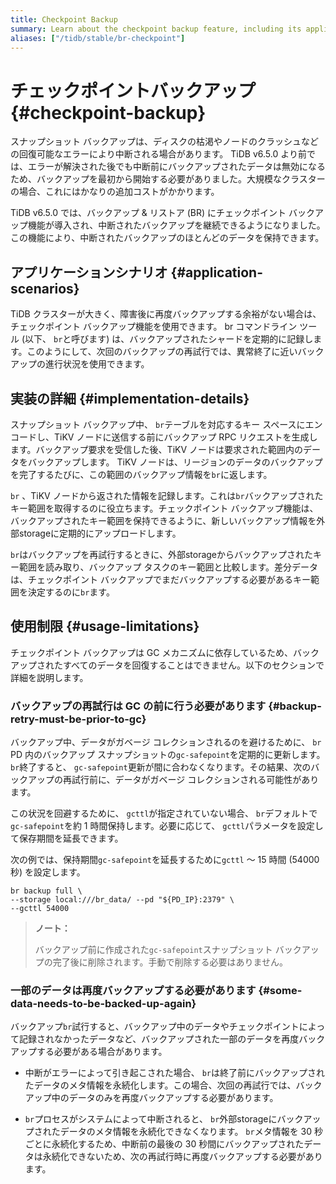 ```yaml
---
title: Checkpoint Backup
summary: Learn about the checkpoint backup feature, including its application scenarios, implementation details, and usage.
aliases: ["/tidb/stable/br-checkpoint"]
---
```


# チェックポイントバックアップ {#checkpoint-backup}

スナップショット バックアップは、ディスクの枯渇やノードのクラッシュなどの回復可能なエラーにより中断される場合があります。 TiDB v6.5.0 より前では、エラーが解決された後でも中断前にバックアップされたデータは無効になるため、バックアップを最初から開始する必要がありました。大規模なクラスターの場合、これにはかなりの追加コストがかかります。

TiDB v6.5.0 では、バックアップ &amp; リストア (BR) にチェックポイント バックアップ機能が導入され、中断されたバックアップを継続できるようになりました。この機能により、中断されたバックアップのほとんどのデータを保持できます。

## アプリケーションシナリオ {#application-scenarios}

TiDB クラスターが大きく、障害後に再度バックアップする余裕がない場合は、チェックポイント バックアップ機能を使用できます。 br コマンドライン ツール (以下、 `br`と呼びます) は、バックアップされたシャードを定期的に記録します。このようにして、次回のバックアップの再試行では、異常終了に近いバックアップの進行状況を使用できます。

## 実装の詳細 {#implementation-details}

スナップショット バックアップ中、 `br`テーブルを対応するキー スペースにエンコードし、TiKV ノードに送信する前にバックアップ RPC リクエストを生成します。バックアップ要求を受信した後、TiKV ノードは要求された範囲内のデータをバックアップします。 TiKV ノードは、リージョンのデータのバックアップを完了するたびに、この範囲のバックアップ情報を`br`に返します。

`br` 、TiKV ノードから返された情報を記録します。これは`br`バックアップされたキー範囲を取得するのに役立ちます。チェックポイント バックアップ機能は、バックアップされたキー範囲を保持できるように、新しいバックアップ情報を外部storageに定期的にアップロードします。

`br`はバックアップを再試行するときに、外部storageからバックアップされたキー範囲を読み取り、バックアップ タスクのキー範囲と比較します。差分データは、チェックポイント バックアップでまだバックアップする必要があるキー範囲を決定するのに`br`ます。

## 使用制限 {#usage-limitations}

チェックポイント バックアップは GC メカニズムに依存しているため、バックアップされたすべてのデータを回復することはできません。以下のセクションで詳細を説明します。

### バックアップの再試行は GC の前に行う必要があります {#backup-retry-must-be-prior-to-gc}

バックアップ中、データがガベージ コレクションされるのを避けるために、 `br` PD 内のバックアップ スナップショットの`gc-safepoint`を定期的に更新します。 `br`終了すると、 `gc-safepoint`更新が間に合わなくなります。その結果、次のバックアップの再試行前に、データがガベージ コレクションされる可能性があります。

この状況を回避するために、 `gcttl`が指定されていない場合、 `br`デフォルトで`gc-safepoint`を約 1 時間保持します。必要に応じて、 `gcttl`パラメータを設定して保存期間を延長できます。

次の例では、保持期間`gc-safepoint`を延長するために`gcttl` ～ 15 時間 (54000 秒) を設定します。

```shell
br backup full \
--storage local:///br_data/ --pd "${PD_IP}:2379" \
--gcttl 54000
```

> **ノート：**
>
> バックアップ前に作成された`gc-safepoint`スナップショット バックアップの完了後に削除されます。手動で削除する必要はありません。

### 一部のデータは再度バックアップする必要があります {#some-data-needs-to-be-backed-up-again}

バックアップ`br`試行すると、バックアップ中のデータやチェックポイントによって記録されなかったデータなど、バックアップされた一部のデータを再度バックアップする必要がある場合があります。

-   中断がエラーによって引き起こされた場合、 `br`は終了前にバックアップされたデータのメタ情報を永続化します。この場合、次回の再試行では、バックアップ中のデータのみを再度バックアップする必要があります。

-   `br`プロセスがシステムによって中断されると、 `br`外部storageにバックアップされたデータのメタ情報を永続化できなくなります。 `br`メタ情報を 30 秒ごとに永続化するため、中断前の最後の 30 秒間にバックアップされたデータは永続化できないため、次の再試行時に再度バックアップする必要があります。
